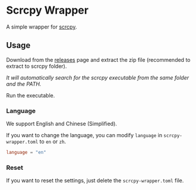 # Scrcpy Wrapper

A simple wrapper for [scrcpy](https://github.com/Genymobile/scrcpy).

## Usage

Download from the [releases](https://github.com/Bluemangoo/scrcpy-wrapper/releases) page and extract the zip file (recommended to extract to scrcpy folder).

*It will automatically search for the scrcpy executable from the same folder and the PATH.*

Run the executable.

### Language

We support English and Chinese (Simplified).

If you want to change the language, you can modify `language` in `scrcpy-wrapper.toml` to `en` or `zh`.

```toml
language = "en"
```

### Reset

If you want to reset the settings, just delete the `scrcpy-wrapper.toml` file.
